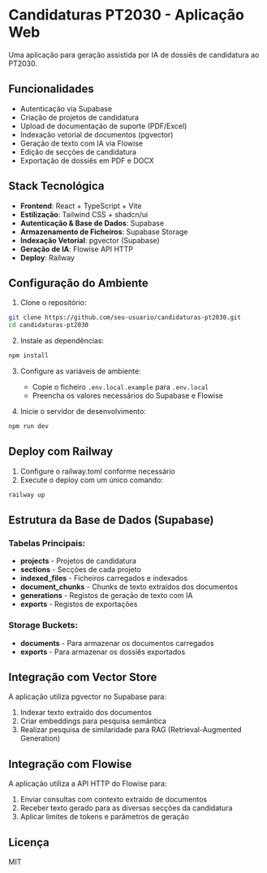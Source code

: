 
# Candidaturas PT2030 - Aplicação Web

Uma aplicação para geração assistida por IA de dossiês de candidatura ao PT2030.

## Funcionalidades

- Autenticação via Supabase
- Criação de projetos de candidatura
- Upload de documentação de suporte (PDF/Excel)
- Indexação vetorial de documentos (pgvector)
- Geração de texto com IA via Flowise
- Edição de secções de candidatura
- Exportação de dossiês em PDF e DOCX

## Stack Tecnológica

- **Frontend**: React + TypeScript + Vite
- **Estilização**: Tailwind CSS + shadcn/ui
- **Autenticação & Base de Dados**: Supabase
- **Armazenamento de Ficheiros**: Supabase Storage
- **Indexação Vetorial**: pgvector (Supabase)
- **Geração de IA**: Flowise API HTTP
- **Deploy**: Railway

## Configuração do Ambiente

1. Clone o repositório:
```bash
git clone https://github.com/seu-usuario/candidaturas-pt2030.git
cd candidaturas-pt2030
```

2. Instale as dependências:
```bash
npm install
```

3. Configure as variáveis de ambiente:
   - Copie o ficheiro `.env.local.example` para `.env.local`
   - Preencha os valores necessários do Supabase e Flowise

4. Inicie o servidor de desenvolvimento:
```bash
npm run dev
```

## Deploy com Railway

1. Configure o railway.toml conforme necessário
2. Execute o deploy com um único comando:
```bash
railway up
```

## Estrutura da Base de Dados (Supabase)

### Tabelas Principais:

- **projects** - Projetos de candidatura
- **sections** - Secções de cada projeto
- **indexed_files** - Ficheiros carregados e indexados
- **document_chunks** - Chunks de texto extraídos dos documentos
- **generations** - Registos de geração de texto com IA
- **exports** - Registos de exportações

### Storage Buckets:

- **documents** - Para armazenar os documentos carregados
- **exports** - Para armazenar os dossiês exportados

## Integração com Vector Store

A aplicação utiliza pgvector no Supabase para:
1. Indexar texto extraído dos documentos
2. Criar embeddings para pesquisa semântica
3. Realizar pesquisa de similaridade para RAG (Retrieval-Augmented Generation)

## Integração com Flowise

A aplicação utiliza a API HTTP do Flowise para:
1. Enviar consultas com contexto extraído de documentos
2. Receber texto gerado para as diversas secções da candidatura
3. Aplicar limites de tokens e parâmetros de geração

## Licença

MIT
